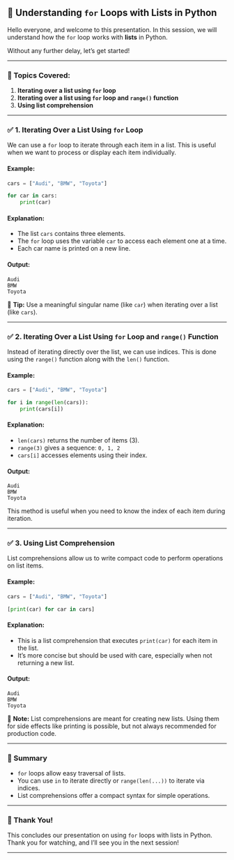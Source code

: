 ## 📘 **Understanding `for` Loops with Lists in Python**

Hello everyone, and welcome to this presentation.
In this session, we will understand how the `for` loop works with **lists** in Python.

Without any further delay, let’s get started!

---

### 🔹 Topics Covered:

1. **Iterating over a list using `for` loop**
2. **Iterating over a list using `for` loop and `range()` function**
3. **Using list comprehension**

---

### ✅ **1. Iterating Over a List Using `for` Loop**

We can use a `for` loop to iterate through each item in a list. This is useful when we want to process or display each item individually.

#### Example:

```python
cars = ["Audi", "BMW", "Toyota"]

for car in cars:
    print(car)
```

#### Explanation:

* The list `cars` contains three elements.
* The `for` loop uses the variable `car` to access each element one at a time.
* Each car name is printed on a new line.

#### Output:

```
Audi
BMW
Toyota
```

📝 **Tip:** Use a meaningful singular name (like `car`) when iterating over a list (like `cars`).

---

### ✅ **2. Iterating Over a List Using `for` Loop and `range()` Function**

Instead of iterating directly over the list, we can use indices.
This is done using the `range()` function along with the `len()` function.

#### Example:

```python
cars = ["Audi", "BMW", "Toyota"]

for i in range(len(cars)):
    print(cars[i])
```

#### Explanation:

* `len(cars)` returns the number of items (3).
* `range(3)` gives a sequence: `0, 1, 2`
* `cars[i]` accesses elements using their index.

#### Output:

```
Audi
BMW
Toyota
```

This method is useful when you need to know the index of each item during iteration.

---

### ✅ **3. Using List Comprehension**

List comprehensions allow us to write compact code to perform operations on list items.

#### Example:

```python
cars = ["Audi", "BMW", "Toyota"]

[print(car) for car in cars]
```

#### Explanation:

* This is a list comprehension that executes `print(car)` for each item in the list.
* It’s more concise but should be used with care, especially when not returning a new list.

#### Output:

```
Audi
BMW
Toyota
```

🛑 **Note:** List comprehensions are meant for creating new lists. Using them for side effects like printing is possible, but not always recommended for production code.

---

### 🎯 Summary

* `for` loops allow easy traversal of lists.
* You can use `in` to iterate directly or `range(len(...))` to iterate via indices.
* List comprehensions offer a compact syntax for simple operations.

---

### 🙏 Thank You!

This concludes our presentation on using `for` loops with lists in Python.
Thank you for watching, and I’ll see you in the next session!

---
